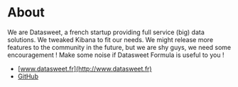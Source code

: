 # About

We are Datasweet, a french startup providing full service (big) data solutions. We tweaked Kibana to fit our needs. We might release more features to the community in the future, but we are shy guys, we need some encouragement ! Make some noise if Datasweet Formula is useful to you !

* [www.datasweet.fr](http://www.datasweet.fr)
* [GitHub](https://github.com/datasweet-fr/kibana-datasweet-formula/)
